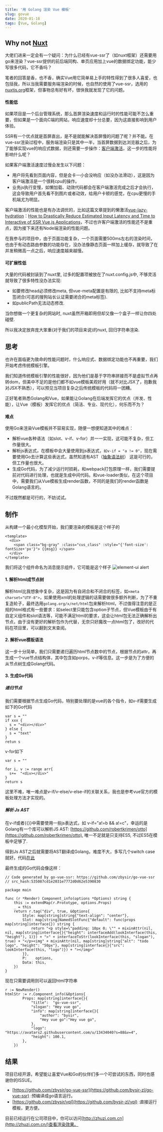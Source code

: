 ```yaml
---
title: '用 Golang 渲染 Vue 模板'
slug: govue
date: 2020-01-18
tags: [Vue, Golang]
---
```


## Why not [Nuxt](https://nuxtjs.org/guide)
大佬们进来一定会有一个疑问：为什么已经有vue-ssr了（如nuxt框架）还需要用go来渲染？vue-ssr提供的前后端同构、单页应用加上vue的数据绑定功能，能少写很多代码，它不香吗？

笔者的回答是香，也不香，确实Vue用它简单易上手的特性得到了很多人喜爱，也包括我，所以当我需要服务端渲染的时候，也自然的使用了vue-ssr，选用的[nuxtjs.org](https://nuxtjs.org/guide/)框架，但事物总有好有坏，很快我就发现了它的问题。

#### 性能低

如果项目是一个后台管理系统，那么首屏渲染速度和运行时的性能可能不怎么重要，但如果是一个面向C端的网站，响应速度却十分总要，因为这直接影响到用户体验。

SSR有一个优点就是首屏直出，是不是就能解决首屏慢的问题了呢？并不能。在vue-ssr渲染过程中，服务端渲染只是其中一半，当首屏数据到达浏览器之后，为了能够实现vue的响应式数据，则还需要一步操作：[客户端激活](https://ssr.vuejs.org/zh/guide/hydration.html)，这一步的性能将影响什么呢？

如果客户端激活速度过慢会发生以下问题：
- 用户将先看到页面内容，但是会卡一小会没响应（如没办法滑动），这是因为客户端激活是一个很耗cpu的操作。
- 业务js执行变慢，如懒加载、动效代码都会在客户端激活完成之后才会执行，这会导致用户首先看不到图片或者动效，给用户卡顿的感觉，在cpu更慢的手机端尤为明显。

客户端激活的性能也是有办法调优的，比如这篇文章提到的懒激活[vue-lazy-hydration](https://github.com/maoberlehner/vue-lazy-hydration)：[How to Drastically Reduce Estimated Input Latency and Time to Interactive of SSR Vue.js Applications](https://markus.oberlehner.net/blog/how-to-drastically-reduce-estimated-input-latency-and-time-to-interactive-of-ssr-vue-applications/)，不过也许客户端激活的性能还不是重点，因为接下来还有Node端渲染的性能问题。

在我参与的项目中，由于页面功能复杂，一个页面需要500ms左右的渲染时间，也由于有动态路由参数的功能存在，没办法像静态页面一样加上缓存，就导致了在并发稍微高一点之后，响应速度越来越慢。

#### 可扩展性低
大量的代码被封装到了nuxt里, 过多的配置项被放在了nuxt.config.js中, 不够灵活就导致了很多特性没办法实现:
- 如要修改head必须修改meta, 但vue-meta配置是有限的, 比如不支持meta标签闭合(可恶的搜狗站长认证需要闭合的meta标签).
- 如publicPath无法动态修改.

当你想做一个更复杂的网站时, nuxt虽然开箱即用但却又像一个盒子一样让你四处碰壁.

所以我决定放弃庞大笨重(对于我们的项目来说)的nuxt, 回归字符串渲染.

## 思考
也许在面临更为致命的性能问题时，什么响应式、数据绑定功能也不再重要，我们开始考虑传统模板引擎。

我们知道传统模板引擎的性能很好，因为他们是基于字符串拼接而不是虚拟节点再转dom，但美中不足的是他们都不如vue模板美观好用（就不对比JSX了，抱歉我对JSX不熟悉），可以预见当项目复杂之后传统模板的代码将一团糟。

正好笔者熟悉Golang和Vue，如果能让Golang在后端发挥它的优点（并发、性能），让Vue（模板）发挥它的优点（简洁、专业、现代化），何乐而不为？

#### 难点
使用Go来渲染Vue模板并不容易实现，随便一想便知道其中的难点：
- 解析vue各种语法（如slot、v-if、v-for）并一一实现，这可能不复杂，但工作量很大。
- 解析js表达式，在模板中会大量使用到js表达式，`如v-if = "a != 0"`，现在需要使用Go去计算这些表达式，虽然知道有AST（[抽象语法树](https://baike.baidu.com/item/%E6%8A%BD%E8%B1%A1%E8%AF%AD%E6%B3%95%E6%A0%91/6129952?fr=aladdin)） 这是可行的，但工作量也很大。
- 生成Go代码，为了减少运行时损耗，和webpack打包原理一样，我们需要提前对代码进行处理，也就是生成中间代码。和vue-loader类似，在这个项目中，需要我们从Vue模板生成render函数，不同的是我们的render函数是Golang语言的。

不过既然都是可行的，不妨试试。

## 制作
从构建一个最小化模型开始，我们要渲染的模板是这个样子的
```vue
<template>
  <div>
    <span class="bg-gray" :class="cus_class" :style="{'font-size': fontSize+'px'}"> {{msg}} </span>
  </div>
</template>
```
我们将这个组件命名为消息提示组件，它可能是这个样子
![element-ui alert](https://upload-images.jianshu.io/upload_images/3447621-a6dcbccd060be362.png?imageMogr2/auto-orient/strip%7CimageView2/2/w/1240)

#### 1. 解析html成节点树
解析html比我想象中复杂，这是因为有自闭合和不闭合的标签，如`<meta charset="UTF-8">`，如果使用xml的处理逻辑的话需要做很多额外判断，为了不重复造轮子，最终选用`golang.org/x/net/html`包来解析html，不过值得注意的是正规的html格式有一些要求：如select里只能包含option子节点，但Vue模板由于有自定义组件和slot语法等，可能不满足html的要求，这会让html包无法正确解析出节点，由于没有更好的解析包作为代替，无奈只好魔改一点html包了，改好的代码在项目里，可以翻到文末查阅。

#### 2. 解析vue模板语法
这一步十分简单，我们只需要递归遍历html节点数中的节点，根据节点的attr，再生成一个vue节点结构体，其中包含如porps，v-if等信息。这一步是为了方便的从节点树生成Golang代码。

#### 3. 生成Go代码

##### 递归节点
我们需要根据节点生成Go代码，特别要处理的是vue的各个指令，如v-if需要生成如下的Go代码
```
var s = ""
if xxx {
  s = "<div></div>"
} else {
  s = "text"
}
retun s
```
v-for如下
```
var s = ""

for i, v := range arr{
  s+=  "<div></div>"
}
return s
```
这里不难，唯一难点是v-if/v-else/v-else-if的关联关系，我也是参考vue官方的模板处理方法才实现的。

##### 解析 Js AST
在v-if或者{{}}中需要使用一些js表达式，如 v-if="a!=b && a!=c"，幸运的是Golang有一个库可以解析JS AST: [https://github.com/robertkrimen/otto](https://github.com/robertkrimen/otto), 唯一不足就是只支持ES5, 不过ES5在模板中足够了.

得到Js AST之后就需要将AST翻译成Golang，难度不大，多写几个switch case就好。代码[在此](https://github.com/zbysir/go-vue-ssr/blob/master/pkg/vuessr/ast/go.go#L10)

最终生成的Go代码会像这样：
```
// Code generated by go-vue-ssr: https://github.com/zbysir/go-vue-ssr
// src_hash:535087cd1e2031e7772d0d62e5390830

package main

func (r *Render) Component_info(options *Options) string {
	this := extendMap(r.Prototype, options.Props)
	_ = this
	return r.tag("div", true, &Options{
		Style: map[string]string{"text-align": "center"},
		Slot: map[string]NamedSlotFunc{"default": func(props map[string]interface{}) string {
			return "<p style=\"padding: 10px 0; \"" + mixinAttr(nil, nil, map[string]interface{}{"height": interfaceAdd(lookInterface(this, "height"), 1)}) + ">" + interfaceToStr(lookInterface(this, "slogan"), true) + "</p><img" + mixinAttr(nil, map[string]string{"alt": "todo logo", "height": "50px"}, map[string]interface{}{"src": lookInterface(this, "logo")}) + "></img>"
		}},
		P:    options,
		Data: this,
	})
}
```
现在只需要调用则可以返回html字符串
```
r := NewRender()
htmlStr := r.Component_info(&Options{
        Props: map[string]interface{}{
			"title":  "go-vue-ssr",
			"slogan": "Hey vue go",
			"info": map[string]interface{}{
				"author": "bysir",
				"Hey vue go":"Hey vue go",
			},
			"logo":   "https://avatars2.githubusercontent.com/u/13434040?s=88&v=4",
			"height": 100.1,
		},
	})
```

## 结果
项目已经开源，希望能让喜爱Vue和Go的伙伴们多一个可尝试的东西，同时也感谢你的ISSUE。
- [https://github.com/zbysir/go-vue-ssr](https://github.com/bysir-zl/go-vue-ssr) :预编译成go语言运行。
- [https://github.com/zbysir/vpl](https://github.com/bysir-zl/vpl) :直接运行模板，更方便。

目前已经运行在公司项目中，你可以访问[http://zhuzi.com.cn](http://zhuzi.com.cn/)查看渲染效果。
